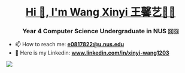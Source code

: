 
<h1 align="center"><a href="https://wxy1203.github.io/">Hi 👋, I'm Wang Xinyi 王馨艺🧚‍♀️ </a></h1>
<h3 align="center">Year 4 Computer Science Undergraduate in NUS 🇸🇬</h3>

- 📫 How to reach me:  **e0817822@u.nus.edu**
- 🔗 Here is my Linkedin: **www.linkedin.com/in/xinyi-wang1203**


![](https://komarev.com/ghpvc/?username=wxy1203&color=fd9df5)
